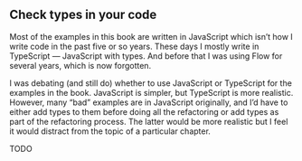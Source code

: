 ## Check types in your code

Most of the examples in this book are written in JavaScript which isn’t how I write code in the past five or so years. These days I mostly write in TypeScript — JavaScript with types. And before that I was using Flow for several years, which is now forgotten.

I was debating (and still do) whether to use JavaScript or TypeScript for the examples in the book. JavaScript is simpler, but TypeScript is more realistic. However, many “bad” examples are in JavaScript originally, and I’d have to either add types to them before doing all the refactoring or add types as part of the refactoring process. The latter would be more realistic but I feel it would distract from the topic of a particular chapter.

TODO
